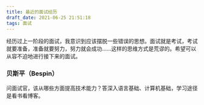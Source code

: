 ```yaml
---
title: 最近的面试经历
draft_date: 2021-06-25 21:51:18
tags: 面试
---
```


经历过上一阶段的面试，我意识到应该摆脱一些错误的思想。面试就是考试，考试就要准备，准备就要努力，努力就会成功……这样的思维方式是荒谬的。希望可以从容不迫地进行接下来的面试。

### 贝斯平（Bespin）

问面试官，该从哪些方面提高技术能力？答深入语言基础、计算机基础，学习途径是看书看博客。




